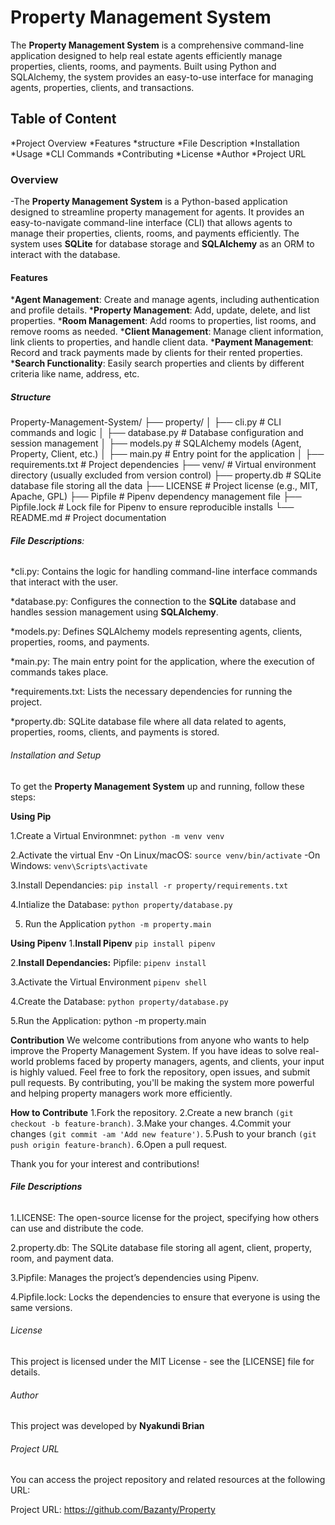 # Property Management System
The **Property Management System** is a comprehensive command-line application designed to help real estate agents efficiently manage properties, clients, rooms, and payments. Built using Python and SQLAlchemy, the system provides an easy-to-use interface for managing agents, properties, clients, and transactions.

## **Table of Content**
*Project Overview
*Features
*structure
*File Description
*Installation
*Usage
*CLI Commands
*Contributing
*License
*Author
*Project URL

### **Overview**
-The **Property Management System** is a Python-based application designed to streamline property management for agents. It provides an easy-to-navigate command-line interface (CLI) that allows agents to manage their properties, clients, rooms, and payments efficiently. The system uses **SQLite** for database storage and **SQLAlchemy** as an ORM to interact with the database.


#### **Features**
***Agent Management**: Create and manage agents, including authentication and profile details.
***Property Management**: Add, update, delete, and list properties.
***Room Management**: Add rooms to properties, list rooms, and remove rooms as needed.
***Client Management**: Manage client information, link clients to properties, and handle client data.
***Payment Management**: Record and track payments made by clients for their rented properties.
***Search Functionality**: Easily search properties and clients by different criteria like name, address, etc.

##### **Structure**
Property-Management-System/
├── property/
│   ├── cli.py            # CLI commands and logic
│   ├── database.py       # Database configuration and session management
│   ├── models.py         # SQLAlchemy models (Agent, Property, Client, etc.)
│   ├── main.py           # Entry point for the application
│   ├── requirements.txt  # Project dependencies
├── venv/                 # Virtual environment directory (usually excluded from version control)
├── property.db           # SQLite database file storing all the data
├── LICENSE               # Project license (e.g., MIT, Apache, GPL)
├── Pipfile               # Pipenv dependency management file
├── Pipfile.lock          # Lock file for Pipenv to ensure reproducible installs
└── README.md             # Project documentation

###### **File Descriptions**:
*cli.py: Contains the logic for handling command-line interface commands that interact with the user.

*database.py: Configures the connection to the **SQLite** database and handles session management using **SQLAlchemy**.

*models.py: Defines SQLAlchemy models representing agents, clients, properties, rooms, and payments.

*main.py: The main entry point for the application, where the execution of commands takes place.

*requirements.txt: Lists the necessary dependencies for running the project.

*property.db: SQLite database file where all data related to agents, properties, rooms, clients, and payments is stored.

 ###### Installation and Setup
 To get the **Property Management System** up and running, follow these steps:

**Using Pip**

1.Create a Virtual Environmnet:
```python -m venv venv```

2.Activate the virtual Env
-On Linux/macOS:
`source venv/bin/activate`
-On Windows:
`venv\Scripts\activate`

3.Install Dependancies: 
`pip install -r property/requirements.txt`

4.Intialize the Database:
`python property/database.py`

5. Run the Application 
`python -m property.main`

**Using Pipenv**
1.**Install Pipenv**
`pip install pipenv`

2.**Install Dependancies:**
Pipfile:
`pipenv install`

3.Activate the Virtual Environment
`pipenv shell`

4.Create the Database:
`python property/database.py`

5.Run the Application:
python -m property.main 

**Contribution**
We welcome contributions from anyone who wants to help improve the Property Management System. If you have ideas to solve real-world problems faced by property managers, agents, and clients, your input is highly valued.
Feel free to fork the repository, open issues, and submit pull requests. By contributing, you'll be making the system more powerful and helping property managers work more efficiently.

 **How to Contribute**
1.Fork the repository.
2.Create a new branch `(git checkout -b feature-branch)`.
3.Make your changes.
4.Commit your changes `(git commit -am 'Add new feature')`.
5.Push to your branch `(git push origin feature-branch)`.
6.Open a pull request.



Thank you for your interest and contributions!


###### **File Descriptions**
1.LICENSE: The open-source license for the project, specifying how others can use and distribute the code.

2.property.db: The SQLite database file storing all agent, client, property, room, and payment data.

3.Pipfile: Manages the project’s dependencies using Pipenv.

4.Pipfile.lock: Locks the dependencies to ensure that everyone is using the same versions.


###### License
This project is licensed under the MIT License - see the [LICENSE] file for details.

###### Author 
This project was developed by **Nyakundi Brian**

###### Project URL
You can access the project repository and related resources at the following URL:

Project URL: https://github.com/Bazanty/Property














